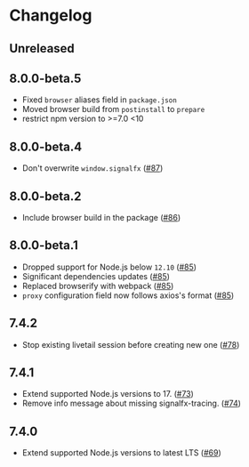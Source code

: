 # Changelog

## Unreleased

## 8.0.0-beta.5

- Fixed `browser` aliases field in `package.json`
- Moved browser build from `postinstall` to `prepare`
- restrict npm version to >=7.0 <10

## 8.0.0-beta.4

- Don't overwrite `window.signalfx` ([#87](https://github.com/signalfx/signalfx-nodejs/pull/87))

## 8.0.0-beta.2

- Include browser build in the package ([#86](https://github.com/signalfx/signalfx-nodejs/pull/86))

## 8.0.0-beta.1

- Dropped support for Node.js below `12.10` ([#85](https://github.com/signalfx/signalfx-nodejs/pull/85))
- Significant dependencies updates ([#85](https://github.com/signalfx/signalfx-nodejs/pull/85))
- Replaced browserify with webpack ([#85](https://github.com/signalfx/signalfx-nodejs/pull/85))
- `proxy` configuration field now follows axios's format ([#85](https://github.com/signalfx/signalfx-nodejs/pull/85))

## 7.4.2

- Stop existing livetail session before creating new one
  ([#78](https://github.com/signalfx/signalfx-nodejs/pull/78))

## 7.4.1

- Extend supported Node.js versions to 17.
  ([#73](https://github.com/signalfx/signalfx-nodejs/pull/73))
- Remove info message about missing signalfx-tracing.
  ([#74](https://github.com/signalfx/signalfx-nodejs/pull/74))

## 7.4.0

- Extend supported Node.js versions to latest LTS
  ([#69](https://github.com/signalfx/signalfx-nodejs/pull/69))
